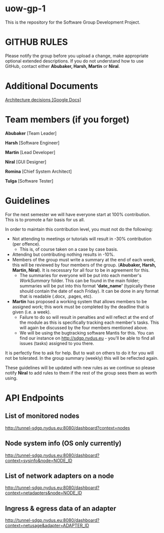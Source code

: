 # uow-gp-1

This is the repository for the Software Group Development Project.

# GITHUB RULES

Please notify the group before you upload a change, make appropriate optional extended descriptions. If you do not understand how to use GitHub, contact either
**Abubaker, Harsh, Martin** or **Niral**.

# Additional Documents
[Architecture decisions [Google Docs]](https://docs.google.com/a/my.westminster.ac.uk/document/d/1GGT6WK9evuDKc2JazUJtfi_85MhwwiLHgL54npDbii4/edit?usp=sharing)

# Team members (if you forget)
**Abubaker** [Team Leader]

**Harsh** [Software Engineer]

**Martin** [Lead Developer]

**Niral** [GUI Designer]

**Romina** [Chief System Architect]

**Tulga** [Software Tester]

# **Guidelines**

For the next semester we will have everyone start at 100% contribution. This is
to promote a fair basis for us all.

In order to maintain this contribution level, you must not do the following:

* Not attending to meetings or tutorials will result in -30% contribution (per offence).
  * This is, of course taken on a case by case basis.
* Attending but contributing nothing results in -10%.
 * Members of the group must write a summary at the end of each week, this will
   be reviewed by four members of the group. (**Abubaker, Harsh, Martin, Niral**).
   It is necessary for all four to be in agreement for this.
   * The summaries for everyone will be put into each member's *WorkSummary* folder.
     This can be found in the main folder; summaries will be put into this format
     **'date_name'** (typically these should contain the date of each Friday).
     It can be done in any format that is readable (.docx, .pages, etc).
* **Martin** has proposed a working system that allows members to be assigned work;
  this work must be completed by the deadline that is given (i.e. a week).
  * Failure to do so will result in penalties and will reflect at the end of the
    module as this is specifically tracking each member's tasks. This will again
    be discussed by the four members mentioned above.
  * We will be using the bugtracking software Mantis for this. You can find our
    instance on http://sdgp.nydus.eu - you'll be able to find all issues (tasks)
    assigned to you there.

It is perfectly fine to ask for help. But to wait on others to do it for you will
not be tolerated. In the group summary (weekly) this will be reflected again.

These guidelines will be updated with new rules as we continue so please notify
**Niral** to add rules to them if the rest of the group sees them as worth using.


# API Endpoints
## List of monitored nodes
http://tunnel-sdgp.nydus.eu:8080/dashboard?context=nodes

## Node system info (OS only currently)
http://tunnel-sdgp.nydus.eu:8080/dashboard?context=sysinfo&node=NODE_ID

## List of network adapters on a node
http://tunnel-sdgp.nydus.eu:8080/dashboard?context=netadapters&node=NODE_ID

## Ingress & egress data of an adapter
http://tunnel-sdgp.nydus.eu:8080/dashboard?context=netusage&adapter=ADAPTER_ID
